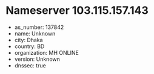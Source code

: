 # Nameserver 103.115.157.143

* as_number: 137842
* name: Unknown
* city: Dhaka
* country: BD
* organization: MH ONLINE
* version: Unknown
* dnssec: true
